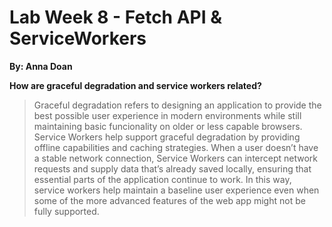# Lab Week 8 - Fetch API & ServiceWorkers

**By: Anna Doan**

**How are graceful degradation and service workers related?**
> Graceful degradation refers to designing an application to provide the best possible user experience in modern environments while still maintaining basic funcionality on older or less capable browsers. Service Workers help support graceful degradation by providing offline capabilities and caching strategies. When a user doesn’t have a stable network connection, Service Workers can intercept network requests and supply data that’s already saved locally, ensuring that essential parts of the application continue to work. In this way, service workers help maintain a baseline user experience even when some of the more advanced features of the web app might not be fully supported.
